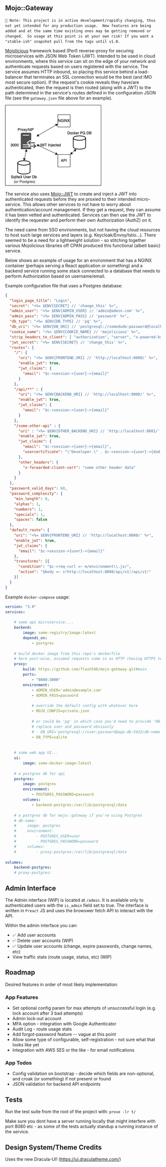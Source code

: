 ## Mojo::Gateway

`
🚨 Note: This project is in active development/rapidly changing, thus not yet intended for any production usage.  New features are being added and at the same time existing ones may be getting removed or changed.  So usage at this point is at your own risk! If you want a "stable-ish" snapshot pull from the tags until v1.0.
`

[Mojolicious](https://metacpan.org/pod/Mojolicious) framework based (Perl) reverse-proxy for securing microservices with JSON Web Token (JWT).  Intended to be used in cloud environments, where
this service can sit on the edge of your network and authenticate requests based on users registered with the service. The service assumes HTTP inbound, so placing this service behind a load-balancer that terminates an SSL connection would be the best (and IMO most secure option).  If the request's cookie reveals they have/are authenticated, then the request is then routed (along with a JWT) to the path determined in the service's routes defined in the configuration JSON file (see the `gateway.json` file above for an example).

![Example usage](./example.png)


The service also uses [Mojo::JWT](https://metacpan.org/pod/Mojo::JWT) to create and inject a JWT into authenticated requests before they are proxied to their intended micro-service. This allows other services to not have to worry about authentication/account management.  If they get a request, they can assume it has been vetted and authenticated. Services can then use the JWT to identify the requester and perform their own Authorization (AuthZ) on it.

The need came from SSO environments, but not having the cloud resources to host such large services and layers (e.g. Keycloak/Envoy/Istio...).  There seemed to be a need for a lightweight solution - so stitching together various Mojolicious libraries off CPAN produced this functional (albeit basic) service.

Below shows an example of usage for an environment that has a NGINX container (perhaps serving a React application or something) and a backend service running some stack connected to a database that needs to perform Authorization based on username/email.  

Example configuration file that uses a Postgres database:

```json
{
  "login_page_title": "Login",
  "secret": "<%= $ENV{SECRET} // 'change_this' %>",
  "admin_user": "<%= $ENV{ADMIN_USER} // 'admin@admin.com' %>",
  "admin_pass": "<%= $ENV{ADMIN_PASS} // 'password' %>",
  "db_type": "<%= $ENV{DB_TYPE} // 'pg' %>",
  "db_uri": "<%= $ENV{DB_URI} // 'postgresql://somedude:password@localhost:5432/test' %>",
  "cookie_name": "<%= $ENV{COOKIE_NAME} // 'mojolicious' %>",
  "strip_headers_to_client": [ "authorization", "server", "x-powered-by"  ],
  "jwt_secret": "<%= $ENV{SECRET} // 'change_this' %>",
  "routes": {
    "/": {
      "uri": "<%= $ENV{FRONTEND_URI} // 'http://localhost:8080/' %>",
      "enable_jwt": true,
      "jwt_claims": {
        "email": "$c->session->{user}->{email}"
      }
    },
    "/api/**" : {
      "uri": "<%= $ENV{BACKEND_URI} // 'http://localhost:9000/' %>",
      "enable_jwt": true,
      "jwt_claims": {
        "email": "$c->session->{user}->{email}"
      }
    },
    "/some-other-api" : {
      "uri" : "<%= $ENV{OTHER_BACKEND_URI} // 'http://localhost:8081/' %>",
      "enable_jwt": true,
      "jwt_claims": {
        "email": "$c->session->{user}->{email}",
        "usercertificate": "\"Developer.\" . $c->session->{user}->{dod_id}"
      },
      "other_headers": {
        "x-forwarded-client-cert": "some other header data"
      }
    }
  },
  "password_valid_days": 60,
  "password_complexity": {
    "min_length": 8,
    "alphas": 1,
    "numbers": 1,
    "specials": 1,
    "spaces": false
  },
  "default_route": {
    "uri": "<%= $ENV{FRONTEND_URI} // 'http://localhost:8080/' %>",
    "enable_jwt": true,
    "jwt_claims": {
      "email": "$c->session->{user}->{email}"
    },
    "transforms": [{
      "condition": "$c->req->url =~ m/environment\\.js/",
      "action": "$body =~ s!http://localhost:8080/api/v1!/api/v1!"
    }]
  }
}

```

Example `docker-compose` usage:

```YAML
version: "3.9"
services:

    # some api microservice....
    backend:
        image: some-registry/image:latest
        depends_on:
            - postgres
  
    # build docker image from this repo's dockerfile
    # here post-wise, assumed requests come in as HTTP (having HTTPS terminated elsewhere...)
    proxy:
        build: https://github.com/flash548/mojo-gateway.git#main
        ports:
            - "8080:3000"
        environment:
            - ADMIN_USER='admin@example.com'
            - ADMIN_PASS=password

            # override the default config with whatever here
            - MOJO_CONFIG=private.json

            # or could be 'pg' in which case you'd need to provide 'DB_URI'
            # replace user and password obviously
            # - DB_URI='postgresql://user:password@app-db:5432/db-name'
            - DB_TYPE=sqlite


    # some web app UI...
    ui:
        image: some-docker-image:latest
    
    # a postgres db for api
    postgres:
        image: postgres
        environment:
            - POSTGRES_PASSWORD=password
        volumes:
            - backend-postgres:/var/lib/postgresql/data

    # a postgres db for mojo::gateway if you're using Postgres
    # db-name:
    #     image: postgres
    #     environment:
    #         - POSTGRES_USER=user
    #         - POSTGRES_PASSWORD=password
    #     volumes:
    #         - proxy-postgres:/var/lib/postgresql/data

volumes:
    backend-postgres:
    # proxy-postgres:


```

## Admin Interface

The Admin interface (WIP) is located at `/admin`.  It is available only to authenticated users with the `is_admin` field set to true.  The interface is written in `Preact` JS and uses the browswer
fetch API to interact with the API.  

Within the admin interface you can:

- ✅ Add user accounts
- ✅ Delete user accounts (WIP)
- ✅ Update user accounts (change, expire passwords, change names, etc)
- View traffic stats (route usage, status, etc) (WIP)

## Roadmap

Desired features in order of most likely implementation:


### App Features

- Set optional config param for max attempts of unsuccessful login (e.g. lock account after 3 bad attempts)
- Admin lock-out account
- MFA option - integration with Google Authenticator
- Audit Log - route usage stats
- Add forgot-password feature -- vague at this point
- Allow some type of configurable, self-registration - not sure what that looks like yet
- Integration with AWS SES or the like - for email notifications

### App Todos

- Config validation on bootstrap - decide which fields are non-optional, and croak (or something) if not present or found
- JSON validation for backend API endpoints

## Tests

Run the test suite from the root of the project with: `prove -lr t/`

Make sure you dont have a server running locally that might interfere with port 8080 etc - as some of the tests actually standup a running instance of the service.


## Design System/Theme Credits

Uses the new Dracula-UI! (https://ui.draculatheme.com/)
